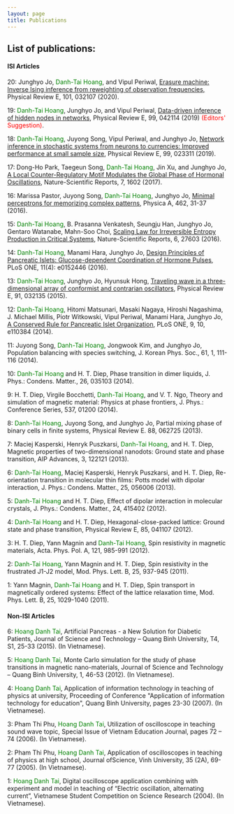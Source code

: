```yaml
---
layout: page
title: Publications
---
```


## List of publications:

#### ISI Articles


20: Junghyo Jo, <span style="color:green">Danh-Tai Hoang</span>, and Vipul Periwal,
[Erasure machine: Inverse Ising inference from reweighting of observation frequencies,](https://journals.aps.org/pre/abstract/10.1103/PhysRevE.101.032107)
Physical Review E, 101, 032107 (2020).

19: <span style="color:green">Danh-Tai Hoang</span>, Junghyo Jo, and Vipul Periwal,
[Data-driven inference of hidden nodes in networks](https://journals.aps.org/pre/abstract/10.1103/PhysRevE.99.042114),
Physical Review E, 99, 042114 (2019) <span style="color:red">(Editors' Suggestion)</span>.

18: <span style="color:green">Danh-Tai Hoang</span>, Juyong Song, Vipul Periwal,  and Junghyo Jo,
[Network inference in stochastic systems from neurons to currencies: Improved performance at small sample size](https://journals.aps.org/pre/abstract/10.1103/PhysRevE.99.023311), 
Physical Review E, 99, 023311 (2019).

17: Dong-Ho Park, Taegeun Song, <span style="color:green">Danh-Tai Hoang</span>, Jin Xu, and Junghyo Jo,
[A Local Counter-Regulatory Motif Modulates the Global Phase of Hormonal Oscillations](https://www.nature.com/articles/s41598-017-01806-0), 
Nature-Scientific Reports, 7, 1602 (2017).

16: Marissa Pastor, Juyong Song, <span style="color:green">Danh-Tai Hoang</span>, Junghyo Jo,
[Minimal perceptrons for memorizing complex patterns](https://www.sciencedirect.com/science/article/abs/pii/S037843711630293X),
Physica A, 462, 31-37 (2016).

15: <span style="color:green">Danh-Tai Hoang</span>, B. Prasanna Venkatesh, Seungju Han, Junghyo Jo, Gentaro Watanabe, Mahn-Soo Choi,
[Scaling Law for Irreversible Entropy Production in Critical Systems](https://www.nature.com/articles/srep27603),
Nature-Scientific Reports, 6, 27603 (2016).

14: <span style="color:green">Danh-Tai Hoang</span>, Manami Hara, Junghyo Jo,
[Design Principles of Pancreatic Islets: Glucose-dependent Coordination of Hormone Pulses](https://journals.plos.org/plosone/article?id=10.1371/journal.pone.0152446),  
PLoS ONE, 11(4): e0152446 (2016).

13: <span style="color:green">Danh-Tai Hoang</span>, Junghyo Jo, Hyunsuk Hong,
[Traveling wave in a three-dimensional array of conformist and contrarian oscillators](https://journals.aps.org/pre/abstract/10.1103/PhysRevE.91.032135),
Physical Review E, 91, 032135 (2015).

12: <span style="color:green">Danh-Tai Hoang</span>, Hitomi Matsunari, Masaki Nagaya, Hiroshi Nagashima, J. Michael Millis, Piotr Witkowski, Vipul Periwal, Manami Hara, Junghyo Jo,
[A Conserved Rule for Pancreatic Islet Organization](https://journals.plos.org/plosone/article?id=10.1371/journal.pone.0110384),
PLoS ONE, 9, 10, e110384 (2014).

11: Juyong Song, <span style="color:green">Danh-Tai Hoang</span>, Jongwook Kim, and Junghyo Jo,
Population balancing with species switching,
J. Korean Phys. Soc., 61, 1, 111-116  (2014).

10: <span style="color:green">Danh-Tai Hoang</span> and H. T. Diep,
Phase transition in dimer liquids,
J. Phys.: Condens. Matter., 26, 035103 (2014).

9: H. T. Diep, Virgile Bocchetti, <span style="color:green">Danh-Tai Hoang</span>, and V. T. Ngo,
Theory and simulation of magnetic material: Physics at phase frontiers,
J. Phys.: Conference Series, 537, 01200 (2014).

8: <span style="color:green">Danh-Tai Hoang</span>, Juyong Song, and Junghyo Jo,
Partial mixing phase of binary cells in finite systems,
Physical Review E. 88, 062725 (2013).

7: Maciej Kasperski, Henryk Puszkarsi, <span style="color:green">Danh-Tai Hoang</span>, and H. T. Diep,
Magnetic properties of two-dimensional nanodots: Ground state and phase transition,
AIP Advances, 3, 122121 (2013).

6: <span style="color:green">Danh-Tai Hoang</span>, Maciej Kasperski, Henryk Puszkarsi, and H. T. Diep,
Re-orientation transition in molecular thin films: Potts model with dipolar interaction,
J. Phys.: Condens. Matter., 25, 056006 (2013).

5: <span style="color:green">Danh-Tai Hoang</span> and H. T. Diep,
Effect of dipolar interaction in molecular crystals,
J. Phys.: Condens. Matter., 24, 415402 (2012).

4: <span style="color:green">Danh-Tai Hoang</span> and H. T. Diep,
Hexagonal-close-packed lattice: Ground state and phase transition, 
Physical Review E, 85, 041107 (2012).

3: H. T. Diep, Yann Magnin and <span style="color:green">Danh-Tai Hoang</span>,
Spin resistivity in magnetic materials,
Acta. Phys. Pol. A, 121, 985-991 (2012).

2: <span style="color:green">Danh-Tai Hoang</span>, Yann Magnin and H. T. Diep, 
Spin resistivity in the frustrated J1-J2 model,
Mod. Phys. Lett. B, 25, 937-945 (2011).

1: Yann Magnin, <span style="color:green">Danh-Tai Hoang</span> and H. T. Diep,
Spin transport in magnetically ordered systems: Effect of the lattice relaxation time, 
Mod. Phys. Lett. B, 25, 1029-1040 (2011).

#### Non-ISI Articles
6: <span style="color:green">Hoang Danh Tai</span>, 
Artificial Pancreas - a New Solution for Diabetic Patients, 
Journal of Science and Technology – Quang Binh University, T4, S1, 25-33 (2015). (In Vietnamese).

5: <span style="color:green">Hoang Danh Tai</span>, 
Monte Carlo simulation for the study of phase transitions in magnetic nano-materials,
Journal of Science and Technology – Quang Binh University, 1, 46-53 (2012). (In Vietnamese).

4: <span style="color:green">Hoang Danh Tai</span>,
Application of information technology in teaching of physics at university,
Proceeding of Conference "Application of information technology for education", Quang Binh University, pages 23-30 (2007). (In Vietnamese).

3: Pham Thi Phu, <span style="color:green">Hoang Danh Tai</span>,
Utilization of oscilloscope in teaching sound wave topic,
Special Issue of Vietnam Education Journal, pages 72 – 74 (2006). (In Vietnamese).

2: Pham Thi Phu, <span style="color:green">Hoang Danh Tai</span>,
Application of oscilloscopes in teaching of physics at high school,
Journal ofScience, Vinh University, 35 (2A), 69-77 (2005). (In Vietnamese).  

1: <span style="color:green">Hoang Danh Tai</span>,
Digital oscilloscope application combining with experiment and model in teaching of “Electric oscillation, alternating current”,
Vietnamese Student Competition on Science Research (2004). (In Vietnamese).



